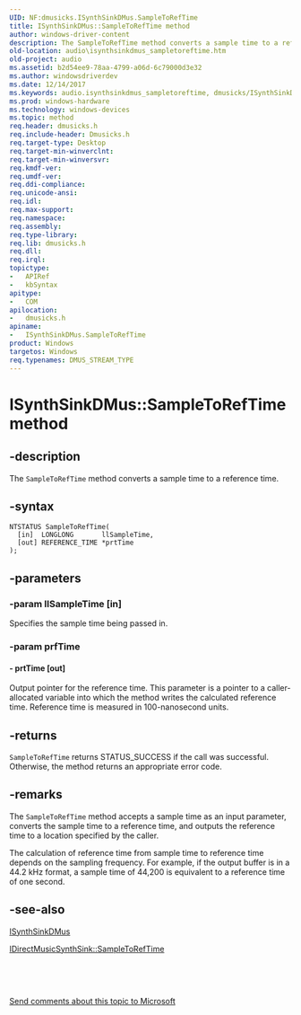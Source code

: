 ```yaml
---
UID: NF:dmusicks.ISynthSinkDMus.SampleToRefTime
title: ISynthSinkDMus::SampleToRefTime method
author: windows-driver-content
description: The SampleToRefTime method converts a sample time to a reference time.
old-location: audio\isynthsinkdmus_sampletoreftime.htm
old-project: audio
ms.assetid: b2d54ee9-78aa-4799-a06d-6c79000d3e32
ms.author: windowsdriverdev
ms.date: 12/14/2017
ms.keywords: audio.isynthsinkdmus_sampletoreftime, dmusicks/ISynthSinkDMus::SampleToRefTime, audmp-routines_acfbec43-3c33-4d78-9d25-57e44afe0033.xml, SampleToRefTime method [Audio Devices], ISynthSinkDMus::SampleToRefTime, ISynthSinkDMus interface [Audio Devices], SampleToRefTime method, SampleToRefTime method [Audio Devices], ISynthSinkDMus interface, ISynthSinkDMus, SampleToRefTime
ms.prod: windows-hardware
ms.technology: windows-devices
ms.topic: method
req.header: dmusicks.h
req.include-header: Dmusicks.h
req.target-type: Desktop
req.target-min-winverclnt: 
req.target-min-winversvr: 
req.kmdf-ver: 
req.umdf-ver: 
req.ddi-compliance: 
req.unicode-ansi: 
req.idl: 
req.max-support: 
req.namespace: 
req.assembly: 
req.type-library: 
req.lib: dmusicks.h
req.dll: 
req.irql: 
topictype:
-	APIRef
-	kbSyntax
apitype:
-	COM
apilocation:
-	dmusicks.h
apiname:
-	ISynthSinkDMus.SampleToRefTime
product: Windows
targetos: Windows
req.typenames: DMUS_STREAM_TYPE
---
```


# ISynthSinkDMus::SampleToRefTime method


## -description


The <code>SampleToRefTime</code> method converts a sample time to a reference time.


## -syntax


````
NTSTATUS SampleToRefTime(
  [in]  LONGLONG       llSampleTime,
  [out] REFERENCE_TIME *prtTime
);
````


## -parameters




### -param llSampleTime [in]

Specifies the sample time being passed in.


### -param prfTime





#### - prtTime [out]

Output pointer for the reference time. This parameter is a pointer to a caller-allocated variable into which the method writes the calculated reference time. Reference time is measured in 100-nanosecond units.


## -returns


<code>SampleToRefTime</code> returns STATUS_SUCCESS if the call was successful. Otherwise, the method returns an appropriate error code.



## -remarks


The <code>SampleToRefTime</code> method accepts a sample time as an input parameter, converts the sample time to a reference time, and outputs the reference time to a location specified by the caller.

The calculation of reference time from sample time to reference time depends on the sampling frequency. For example, if the output buffer is in a 44.2 kHz format, a sample time of 44,200 is equivalent to a reference time of one second.



## -see-also

<a href="..\dmusicks\nn-dmusicks-isynthsinkdmus.md">ISynthSinkDMus</a>

<a href="https://msdn.microsoft.com/library/windows/hardware/ff536526">IDirectMusicSynthSink::SampleToRefTime</a>

 

 

<a href="mailto:wsddocfb@microsoft.com?subject=Documentation%20feedback [audio\audio]:%20ISynthSinkDMus::SampleToRefTime method%20 RELEASE:%20(12/14/2017)&amp;body=%0A%0APRIVACY STATEMENT%0A%0AWe use your feedback to improve the documentation. We don't use your email address for any other purpose, and we'll remove your email address from our system after the issue that you're reporting is fixed. While we're working to fix this issue, we might send you an email message to ask for more info. Later, we might also send you an email message to let you know that we've addressed your feedback.%0A%0AFor more info about Microsoft's privacy policy, see http://privacy.microsoft.com/en-us/default.aspx." title="Send comments about this topic to Microsoft">Send comments about this topic to Microsoft</a>


